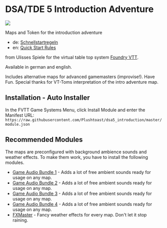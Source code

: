 # DSA/TDE 5 Introduction Adventure

![](https://repository-images.githubusercontent.com/329950316/2cde4f00-670b-11eb-8059-f100a823386d)

Maps and Token for the introduction adventure
* de: [Schnellstartregeln](https://www.ulisses-spiele.de/assets/download/DSA-Schnellstartregeln.pdf)
* en: [Quick Start Rules](https://www.ulisses-ebooks.de/product/154720/The-Dark-Eye--Quickstart-rules&language=en)

from Ulisses Spiele for the virtual table top system [Foundry VTT](https://foundryvtt.com/).

Available in german and english.

Includes alternative maps for advanced gamemasters (improvise!). Have Fun.
Special thanks for VT-Toms interpretation of the intro adventure map.

## Installation - Auto Installer
In the FVTT Game Systems Menu, click Install Module and enter the Manifest URL: `https://raw.githubusercontent.com/Plushtoast/dsa5_introduction/master/module.json`

## Recommended Modules
The maps are preconfigured with background ambience sounds and weather effects. To make them work, you have to install the following modules.
- [Game Audio Bundle 1](https://github.com/datdamnzotz/FoundryVTT-Game-Audio-Bundle-1) - Adds a lot of free ambient sounds ready for usage on any map.
- [Game Audio Bundle 2](https://github.com/datdamnzotz/FoundryVTT-Game-Audio-Bundle-2) - Adds a lot of free ambient sounds ready for usage on any map.
- [Game Audio Bundle 3](https://github.com/datdamnzotz/FoundryVTT-Game-Audio-Bundle-3) - Adds a lot of free ambient sounds ready for usage on any map.
- [Game Audio Bundle 4](https://github.com/datdamnzotz/FoundryVTT-Game-Audio-Bundle-4) - Adds a lot of free ambient sounds ready for usage on any map.
- [FXMaster](https://gitlab.com/mesfoliesludiques/foundryvtt-fxmaster) - Fancy weather effects for every map. Don't let it stop raining.
